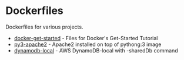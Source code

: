 # Dockerfiles

Dockerfiles for various projects.

* [docker-get-started](/docker-get-started) - Files for Docker's Get-Started Tutorial
* [py3-apache2](/py3-apache2) - Apache2 installed on top of pythong:3 image
* [dynamodb-local](/dynamodb-local) - AWS DynamoDB-local with -sharedDb command